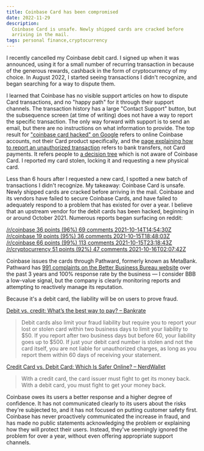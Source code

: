 ```yaml
---
title: Coinbase Card has been compromised
date: 2022-11-29
description:
  Coinbase Card is unsafe. Newly shipped cards are cracked before
  arriving in the mail.
tags: personal finance,cryptocurrency
---
```


I recently cancelled my Coinbase debit card. I signed up when it was
announced, using it for a small number of recurring transaction in
because of the generous rewards, cashback in the form of cryptocurrency
of my choice. In August 2022, I started seeing transactions I didn't
recognize, and began searching for a way to dispute them.

I learned that Coinbase has no visible support articles on how to
dispute Card transactions, and no "happy path" for it through their
support channels. The transaction history has a large "Contact Support"
button, but the subsequence screen (at time of writing) does not have a
way to report the specific transaction. The only way forward with
support is to send an email, but there are no instructions on what
information to provide. The top result for
["coinbase card hacked" on Google](https://help.coinbase.com/en/coinbase/privacy-and-security/account-compromised/my-account-was-compromised)
refers to online Coinbase accounts, not their Card product specifically,
and the
[page explaining how to report an unauthorized transaction](https://help.coinbase.com/en/coinbase/privacy-and-security/account-compromised/how-do-i-report-an-unauthorized-transaction)
refers to bank transfers, not Card payments. It refers people to
[a decision tree](https://www.coinbase.com/charge) which is not aware of
Coinbase Card. I reported my card stolen, locking it and requesting a
new physical card.

Less than 6 hours after I requested a new card, I spotted a new batch of
transactions I didn't recognize. My takeaway: Coinbase Card is unsafe.
Newly shipped cards are cracked before arriving in the mail. Coinbase
and its vendors have failed to secure Coinbase Cards, and have failed to
adequately respond to a problem that has existed for over a year. I
believe that an upstream vendor for the debit cards has been hacked,
beginning in or around October 2021. Numerous reports began surfacing on
reddit:

[/r/coinbase 36 points (96%) 69 comments 2021-10-14T14:54:30Z](https://np.reddit.com/r/CoinBase/comments/q81cve/coinbase_debit_card_compromised/)
[/r/coinbase 19 points (95%) 36 comments 2021-10-15T18:48:03Z](https://np.reddit.com/r/CoinBase/comments/q8ut0g/just_activated_my_coinbase_card_getting/)
[/r/coinbase 66 points (99%) 113 comments 2021-10-15T23:18:43Z](https://np.reddit.com/r/CoinBase/comments/q8zxda/gosselin_photo_web/)
[/r/cryptocurrency 51 points (92%) 47 comments 2021-10-16T02:07:42Z](https://np.reddit.com/r/CryptoCurrency/comments/q92ord/fraudulent_transactions_on_coinbase_debit_cards/)

Coinbase issues the cards through Pathward, formerly known as MetaBank.
Pathward has
[991 complaints on the Better Business Bureau website](https://www.bbb.org/us/sd/sioux-falls/profile/bank/pathward-venture-capital-llc-0714-300019615/complaints)
over the past 3 years and 100% response rate by the business — I
consider BBB a low-value signal, but the company is clearly monitoring
reports and attempting to reactively manage its reputation.

Because it's a debit card, the liability will be on users to prove
fraud.

[Debit vs. credit: What’s the best way to pay? – Bankrate](https://www.bankrate.com/finance/credit-cards/credit-card-vs-debit-card/)

> Debit cards also limit your fraud liability but require you to report
> your lost or stolen card within two business days to limit your
> liability to
> $50. If you report after two business days but before 60, your liability goes up to $500.
> If just your debit card number is stolen and not the card itself, you
> are not liable for unauthorized charges, as long as you report them
> within 60 days of receiving your statement.

[Credit Card vs. Debit Card: Which Is Safer Online? – NerdWallet](https://www.nerdwallet.com/article/credit-cards/credit-card-vs-debit-card-safer-online-purchases)

> With a credit card, the card issuer must fight to get its money back.
> With a debit card, you must fight to get your money back.

Coinbase owes its users a better response and a higher degree of
confidence. It has not communicated clearly to its users about the risks
they're subjected to, and it has not focused on putting customer safety
first. Coinbase has never proactively communicated the increase in
fraud, and has made no public statements acknowledging the problem or
explaining how they will protect their users. Instead, they've seemingly
ignored the problem for over a year, without even offering appropriate
support channels.
